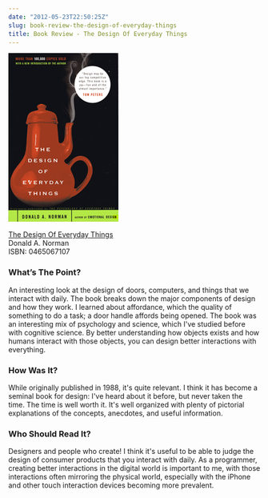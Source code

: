 ```yaml
---
date: "2012-05-23T22:50:25Z"
slug: book-review-the-design-of-everyday-things
title: Book Review - The Design Of Everyday Things
---
```


![the design of everyday things][1]

[The Design Of Everyday Things][2]<br>
Donald A. Norman<br>
ISBN: 0465067107

### What’s The Point?

An interesting look at the design of doors, computers, and things that we
interact with daily. The book breaks down the major components of design and how
they work. I learned about affordance, which the quality of something to do
a task; a door handle affords being opened. The book was an interesting mix of
psychology and science, which I've studied before with cognitive science. By
better understanding how objects exists and how humans interact with those
objects, you can design better interactions with everything.

### How Was It?

While originally published in 1988, it's quite relevant. I think it has become
a seminal book for design: I've heard about it before, but never taken the time.
The time is well worth it. It's well organized with plenty of pictorial
explanations of the concepts, anecdotes, and useful information.

### Who Should Read It?

Designers and people who create! I think it's useful to be able to judge the
design of consumer products that you interact with daily. As a programmer,
creating better interactions in the digital world is important to me, with those
interactions often mirroring the physical world, especially with the iPhone and
other touch interaction devices becoming more prevalent.

[1]: /pic/doet.jpg
[2]: http://www.amazon.com/gp/product/0465067107/ref=as_li_ss_tl?ie=UTF8&tag=asktherelic-20&linkCode=as2&camp=1789&creative=390957&creativeASIN=0465067107
